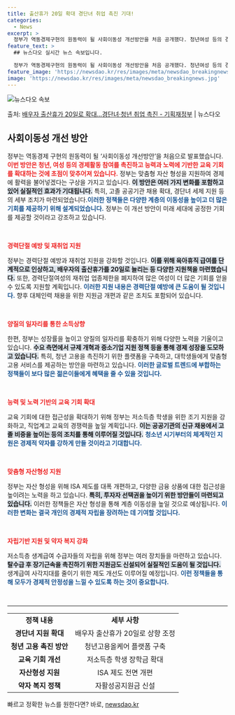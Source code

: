 ```yaml
---
title: 출산휴가 20일 확대 경단녀 취업 촉진 기대!
categories:
  - News
excerpt: >
  정부가 역동경제구현의 원동력이 될 사회이동성 개선방안을 처음 공개했다. 청년여성 등의 경제활동참여를 촉진하고…
feature_text: >
  ## 뉴스다오 실시간 뉴스 속보입니다.

  정부가 역동경제구현의 원동력이 될 사회이동성 개선방안을 처음 공개했다. 청년여성 등의 경제활동참여를 촉진하고…
feature_image: 'https://newsdao.kr/res/images/meta/newsdao_breakingnews.jpg'
image: 'https://newsdao.kr/res/images/meta/newsdao_breakingnews.jpg'
---
```


![뉴스다오 속보](https://newsdao.kr/res/images/meta/newsdao_breakingnews.jpg)

<p>출처: <a href="https://newsdao.kr/3713" rel="dofollow">배우자 출산휴가 20일로 확대…경단녀·청년 취업 촉진 - 기획재정부</a> | 뉴스다오</p>

<h2 data-ke-size="size26">사회이동성 개선 방안</h2>

<p data-ke-size="size16">정부는 역동경제 구현의 원동력이 될 ‘사회이동성 개선방안’을 처음으로 발표했습니다. <b><span style="color: #ee2323;">이번 방안은 청년, 여성 등의 경제활동 참여를 촉진하고 능력과 노력에 기반한 교육 기회를 확대하는 것에 초점이 맞추어져 있습니다.</span></b> 정부는 맞춤형 자산 형성을 지원하여 경제에 활력을 불어넣겠다는 구상을 가지고 있습니다. <b><span style="background-color: #21538527;">이 방안은 여러 가지 변화를 포함하고 있어 실질적인 효과가 기대됩니다.</span></b> 특히, 고졸 공공기관 채용 확대, 경단녀 세제 지원 등의 세부 조치가 마련되었습니다.<b><span style="color: #1a5490;">이러한 정책들은 다양한 계층의 이동성을 높이고 더 많은 기회를 제공하기 위해 설계되었습니다.</span></b> 정부는 이 개선 방안이 미래 세대에 공정한 기회를 제공할 것이라고 강조하고 있습니다.</p>

<p data-ke-size="size16">&nbsp;</p>

<b><span style="color: #ee2323;">경력단절 예방 및 재취업 지원</span></b>

<p data-ke-size="size16">정부는 경력단절 예방과 재취업 지원을 강화할 것입니다. <b><span style="background-color: #21538527;">이를 위해 육아휴직 급여를 단계적으로 인상하고, 배우자의 출산휴가를 20일로 늘리는 등 다양한 지원책을 마련했습니다.</span></b> 또한, 경력단절여성의 재취업 업종제한을 폐지하여 많은 여성이 더 많은 기회를 얻을 수 있도록 지원할 계획입니다. <b><span style="color: #1a5490;">이러한 지원 내용은 경력단절 예방에 큰 도움이 될 것입니다.</span></b> 향후 대체인력 채용을 위한 지원금 개편과 같은 조치도 포함되어 있습니다.</p>

<p data-ke-size="size16">&nbsp;</p>

<b><span style="color: #ee2323;">양질의 일자리를 통한 소득상향</span></b>

<p data-ke-size="size16">한편, 정부는 성장률을 높이고 양질의 일자리를 확충하기 위해 다양한 노력을 기울이고 있습니다. <b><span style="background-color: #21538527;">수요 측면에서 규제 개혁과 중소기업 지원 정책 등을 통해 경제 성장을 도모하고 있습니다.</span></b> 특히, 청년 고용을 촉진하기 위한 플랫폼을 구축하고, 대학생들에게 맞춤형 고용 서비스를 제공하는 방안을 마련하고 있습니다. <b><span style="color: #1a5490;">이러한 글로벌 트렌드에 부합하는 정책들이 보다 많은 젊은이들에게 혜택을 줄 수 있을 것입니다.</span></b></p>

<p data-ke-size="size16">&nbsp;</p>

<b><span style="color: #ee2323;">능력 및 노력 기반의 교육 기회 확대</span></b>

<p data-ke-size="size16">교육 기회에 대한 접근성을 확대하기 위해 정부는 저소득층 학생을 위한 조기 지원을 강화하고, 직업계고 교육의 경쟁력을 높일 계획입니다. <b><span style="background-color: #21538527;">이는 공공기관의 신규 채용에서 고졸 비중을 높이는 등의 조치를 통해 이루어질 것입니다.</span></b> <b><span style="color: #1a5490;">청소년 시기부터의 체계적인 지원은 경제적 약자를 강하게 만들 것이라고 기대합니다.</span></b></p>

<p data-ke-size="size16">&nbsp;</p>

<b><span style="color: #ee2323;">맞춤형 자산형성 지원</span></b>

<p data-ke-size="size16">정부는 자산 형성을 위해 ISA 제도를 대폭 개편하고, 다양한 금융 상품에 대한 접근성을 높이려는 노력을 하고 있습니다. <b><span style="background-color: #21538527;">특히, 투자자 선택권을 높이기 위한 방안들이 마련되고 있습니다.</span></b> 이러한 정책들은 자산 형성을 통해 계층 이동성을 높일 것으로 예상됩니다. <b><span style="color: #1a5490;">이러한 변화는 결국 개인의 경제적 자립을 장려하는 데 기여할 것입니다.</span></b></p>

<p data-ke-size="size16">&nbsp;</p>

<b><span style="color: #ee2323;">자립기반 지원 및 약자 복지 강화</span></b>

<p data-ke-size="size16">저소득층 생계급여 수급자들의 자립을 위해 정부는 여러 장치들을 마련하고 있습니다. <b><span style="background-color: #21538527;">탈수급 후 장기근속을 촉진하기 위한 지원금도 신설되어 실질적인 도움이 될 것입니다.</span></b> 생계급여 사각지대를 줄이기 위한 제도 개선도 이루어질 예정입니다. <b><span style="color: #1a5490;">이런 정책들을 통해 모두가 경제적 안정성을 느낄 수 있도록 하는 것이 중요합니다.</span></b></p>

<p data-ke-size="size16">&nbsp;</p>

<hr />

<table style="width: 100%;">
<tr>
<td style="text-align: center; height: 20px;"><b>정책 내용</b></td>
<td style="text-align: center; height: 20px;"><b>세부 사항</b></td>
</tr>
<tr>
<td style="text-align: center; height: 17px;"><b>경단녀 지원 확대</b></td>
<td style="text-align: center; height: 17px;">배우자 출산휴가 20일로 상향 조정</td>
</tr>
<tr>
<td style="text-align: center; height: 17px;"><b>청년 고용 촉진 방안</b></td>
<td style="text-align: center; height: 17px;">청년고용올케어 플랫폼 구축</td>
</tr>
<tr>
<td style="text-align: center; height: 17px;"><b>교육 기회 개선</b></td>
<td style="text-align: center; height: 17px;">저소득층 학생 장학금 확대</td>
</tr>
<tr>
<td style="text-align: center; height: 17px;"><b>자산형성 지원</b></td>
<td style="text-align: center; height: 17px;">ISA 제도 전면 개편</td>
</tr>
<tr>
<td style="text-align: center; height: 17px;"><b>약자 복지 정책</b></td>
<td style="text-align: center; height: 17px;">자활성공지원금 신설</td>
</tr>
</table>
 

빠르고 정확한 뉴스를 원한다면? 바로, <a href="https://newsdao.kr" rel="dofollow">newsdao.kr</a>


